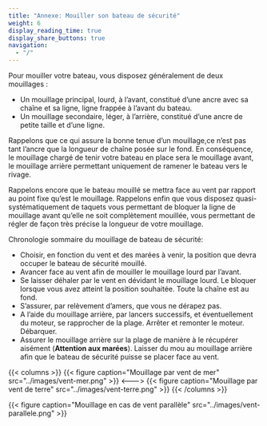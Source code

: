 ```yaml
---
title: "Annexe: Mouiller son bateau de sécurité"
weight: 6
display_reading_time: true
display_share_buttons: true
navigation:
  - "/"
---
```


Pour mouiller votre bateau, vous disposez généralement de deux mouillages :

- Un mouillage principal, lourd, à l’avant, constitué d’une ancre avec sa chaîne et sa ligne, ligne frappée à l’avant du bateau.
- Un mouillage secondaire, léger, à l’arrière, constitué d’une ancre de petite taille et d’une ligne.

Rappelons que ce qui assure la bonne tenue d’un mouillage,ce n’est pas tant l’ancre que la longueur de chaîne posée sur le fond. En conséquence, le mouillage chargé de tenir votre bateau en place sera le mouillage avant, le mouillage arrière permettant uniquement de ramener le bateau vers le rivage.

Rappelons encore que le bateau mouillé se mettra face au vent par rapport au point fixe qu’est le mouillage. Rappelons enfin que vous disposez quasi-systématiquement de taquets vous permettant de bloquer la ligne de mouillage avant qu’elle ne soit complètement mouillée, vous permettant de régler de façon très précise la longueur de votre mouillage.

Chronologie sommaire du mouillage de bateau de sécurité:

- Choisir, en fonction du vent et des marées à venir, la position que devra occuper le bateau de sécurité mouillé.
- Avancer face au vent afin de mouiller le mouillage lourd par l’avant.
- Se laisser déhaler par le vent en dévidant le mouillage lourd. Le bloquer lorsque vous avez atteint la position souhaitée. Toute la chaîne est au fond.
- S’assurer, par relèvement d’amers, que vous ne dérapez pas.
- A l’aide du mouillage arrière, par lancers successifs, et éventuellement du moteur, se rapprocher de la plage. Arrêter et remonter le moteur. Débarquer.
- Assurer le mouillage arrière sur la plage de manière à le récupérer aisément (**Attention aux marées**). Laisser du mou au mouillage arrière afin que le bateau de sécurité puisse se placer face au vent.

{{< columns >}}
{{< figure caption="Mouillage par vent de mer" src="../images/vent-mer.png" >}}
<--->
{{< figure caption="Mouillage par vent de terre" src="../images/vent-terre.png" >}}
{{< /columns >}}

{{< figure caption="Mouillage en cas de vent parallèle" src="../images/vent-parallele.png" >}}




